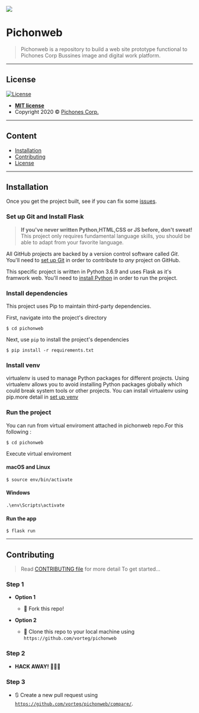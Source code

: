 

![](https://user-images.githubusercontent.com/51211089/74496891-aef1ba00-4ea1-11ea-80b9-29bf13ce5095.png)

# Pichonweb
> Pichonweb is a repository to build a web site prototype functional to Pichones Corp Bussines image and digital work platform.

---

## License

[![License](http://img.shields.io/:license-mit-blue.svg?style=flat-square)](http://badges.mit-license.org)

- **[MIT license](http://opensource.org/licenses/mit-license.php)**
- Copyright 2020 © [Pichones Corp.](https://pichonescorp.wixsite.com/pichonescorp/)  
---

## Content 

- [Installation](#installation)
- [Contributing](#contributing)
- [License](#license)

---

## Installation

Once you get the project built, see if you can fix some [issues](https://github.com/vorteg/pichonweb/issues).

### Set up Git and Install Flask

> **If you've never written Python,HTML,CSS or JS before, don't sweat!** This project only requires fundamental language skills, you should be able to adapt from your favorite language.

All GitHub projects are backed by a version control software called *Git*. You'll need to [set up Git](https://github.com/vorteg/pichonweb/wiki/Setting-up-Git) in order to contribute to *any* project on GitHub.

This specific project is written in Python 3.6.9 and uses Flask as it's framwork web. You'll need to [install Python](https://www.python.org/downloads/) in order to run the project.

### Install dependencies

This project uses Pip to maintain third-party dependencies.

First, navigate into the project's directory

```
$ cd pichonweb
```

Next, use `pip` to install the project's dependencies
```
$ pip install -r requirements.txt
```

### Install venv
virtualenv is used to manage Python packages for different projects. 
Using virtualenv allows you to avoid installing Python packages globally which could break system tools or other projects.
You can install virtualenv using pip.more detail in [set up venv](https://packaging.python.org/guides/installing-using-pip-and-virtual-environments/) 

### Run the project

You can run from virtual enviroment attached in pichonweb repo.For this following :

```
$ cd pichonweb
```

Execute virtual enviroment

#### macOS and Linux

```
$ source env/bin/activate

```
#### Windows

```
.\env\Scripts\activate
```

#### Run the app
```
$ flask run
```
---

## Contributing
> Read [CONTRIBUTING file](https://github.com/vorteg/pichonweb/blob/master/CONTRIBUTING.md) for more detail
> To get started...

### Step 1

- **Option 1**
    - 🍴 Fork this repo!

- **Option 2**
    - 👯 Clone this repo to your local machine using `https://github.com/vorteg/pichonweb`

### Step 2

- **HACK AWAY!** 🔨🔨🔨

### Step 3

- 🔃 Create a new pull request using <a href="https://github.com/vorteg/pichonweb/compare/" target="_blank">`https://github.com/vorteg/pichonweb/compare/`</a>.


